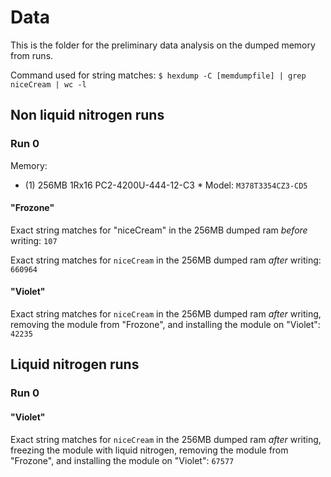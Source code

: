 # Data
This is the folder for the preliminary data analysis on the dumped memory from runs.

Command used for string matches:
`$ hexdump -C [memdumpfile] | grep niceCream | wc -l`

## Non liquid nitrogen runs
### Run 0
Memory:
* (1) 256MB 1Rx16 PC2-4200U-444-12-C3
        * Model: `M378T3354CZ3-CD5`

#### "Frozone"
Exact string matches for "niceCream" in the 256MB dumped ram *before* writing:
`107`

Exact string matches for `niceCream` in the 256MB dumped ram *after* writing:
`660964`

#### "Violet"
Exact string matches for `niceCream` in the 256MB dumped ram *after* writing, removing the module from "Frozone", and installing the module on "Violet":
`42235`

## Liquid nitrogen runs
### Run 0
#### "Violet"
Exact string matches for `niceCream` in the 256MB dumped ram *after* writing, freezing the module with liquid nitrogen, removing the module from "Frozone", and installing the module on "Violet":
`67577`
